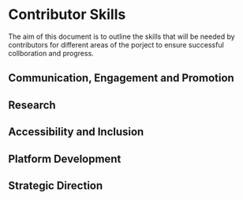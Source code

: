 # Contributor Skills

The aim of this document is to outline the skills that will be needed by contributors for different areas of the porject to ensure successful collboration and progress.

## Communication, Engagement and Promotion

## Research

## Accessibility and Inclusion 

## Platform Development 

## Strategic Direction
